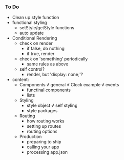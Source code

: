 ### To Do
-   Clean up style function
-   functional styling
    -   setStyle/getStyle functions
    -   auto update
-   Conditional Rendering
    -   check on render
        -   if false, do nothing
        -   if true, render
    -   check on 'something' periodically
        -   same rules as above
    -   self control?
        -   render, but 'display: none;'?
-   content:
    -   Components
        √   general 
        √   Clock example
        √   events
        -   functinal components
        -   lists
    -   Styling
        -   style object
        √   self styling
        -   style packages
    -   Routing
        -   how routing works
        -   setting up routes
        -   routing options
    -   Production
        -   preparing to ship
        -   calling your app
        -   processing app.json